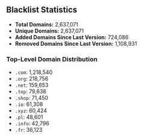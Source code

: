 ## Blacklist Statistics

- **Total Domains:** 2,637,071
- **Unique Domains:** 2,637,071
- **Added Domains Since Last Version:** 724,086
- **Removed Domains Since Last Version:** 1,108,931

### Top-Level Domain Distribution

-  `.com`: 1,218,540
-  `.org`: 218,756
-  `.net`: 159,653
-  `.top`: 79,638
-  `.shop`: 71,450
-  `.io`: 61,308
-  `.xyz`: 60,424
-  `.pl`: 48,601
-  `.info`: 42,796
-  `.fr`: 36,123
